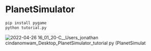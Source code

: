 # PlanetSimulator

```bash
pip install pygame
python tutorial.py
```

![2022-04-26 16_01_20-C__Users_jonathan cindanomwam_Desktop_PlanetSimulator_tutorial py (PlanetSimulat](https://user-images.githubusercontent.com/65620947/165317676-3302941e-7ab2-4b23-aad1-55f9ea98d224.png)
